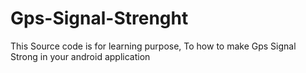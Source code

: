 # Gps-Signal-Strenght
This Source code is for learning purpose, To how to make Gps Signal Strong in your android application
